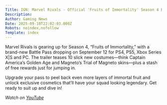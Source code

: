 ```yaml
---
Title: IGN: Marvel Rivals - Official 'Fruits of Immortality' Season 4 Battle Pass Trailer
Description: 
Author: Gaming News
Date: 2025-09-10T22:02:03.000Z
Robots: noindex,nofollow
Template: index
---
```

<p>Marvel Rivals is gearing up for Season 4, “Fruits of Immortality,” with a brand-new Battle Pass dropping on September 12 for PS4, PS5, Xbox Series X|S and PC. The trailer teases 10 slick new costumes—think Captain America’s Golden Age and Magneto’s Trial of Magneto skins—plus a stash of free rewards just for jumping in.</p>

<p>Upgrade your pass to peel back even more layers of immortal fruit and unlock exclusive cosmetics that’ll have your squad looking legendary. Get ready to suit up and dive in!</p>

<p><em>Watch on <a href="https://www.youtube.com/watch?v=liYbjHy7CDs" rel="noopener noreferrer">YouTube</a></em></p>

